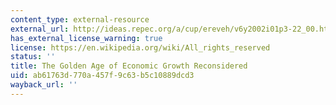 ```yaml
---
content_type: external-resource
external_url: http://ideas.repec.org/a/cup/ereveh/v6y2002i01p3-22_00.html
has_external_license_warning: true
license: https://en.wikipedia.org/wiki/All_rights_reserved
status: ''
title: The Golden Age of Economic Growth Reconsidered
uid: ab61763d-770a-457f-9c63-b5c10889dcd3
wayback_url: ''
---
```


